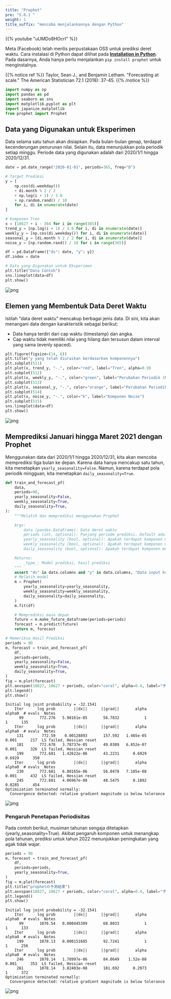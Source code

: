 ```yaml
---
title: "Prophet"
pre: "5.6.1 "
weight: 1
title_suffix: "mencoba menjalankannya dengan Python"
---
```


{{% youtube "uUMDo8HOcrI" %}}

Meta (Facebook) telah merilis perpustakaan OSS untuk prediksi deret waktu. Cara instalasi di Python dapat dilihat pada [**Installation in Python**](https://facebook.github.io/prophet/docs/installation.html#python). Pada dasarnya, Anda hanya perlu menjalankan `pip install prophet` untuk menginstalnya.


{{% notice ref %}}
Taylor, Sean J., and Benjamin Letham. "Forecasting at scale." The American Statistician 72.1 (2018): 37-45.
{{% /notice %}}

```python
import numpy as np
import pandas as pd
import seaborn as sns
import matplotlib.pyplot as plt
import japanize_matplotlib
from prophet import Prophet
```

## Data yang Digunakan untuk Eksperimen
Data selama satu tahun akan disiapkan. Pada bulan-bulan genap, terdapat kecenderungan penurunan nilai. Selain itu, data menunjukkan pola periodik setiap minggu. Periode data yang digunakan adalah dari 2020/1/1 hingga 2020/12/31.


```python
date = pd.date_range("2020-01-01", periods=365, freq="D")

# Target Prediksi
y = [
    np.cos(di.weekday())
    + di.month % 2 / 2
    + np.log(i + 1) / 3.0
    + np.random.rand() / 10
    for i, di in enumerate(date)
]

# Komponen Tren
x = [18627 + i - 364 for i in range(365)]
trend_y = [np.log(i + 1) / 3.0 for i, di in enumerate(date)]
weekly_y = [np.cos(di.weekday()) for i, di in enumerate(date)]
seasonal_y = [di.month % 2 / 2 for i, di in enumerate(date)]
noise_y = [np.random.rand() / 10 for i in range(365)]

df = pd.DataFrame({"ds": date, "y": y})
df.index = date

# Data yang Digunakan untuk Eksperimen
plt.title("Data Contoh")
sns.lineplot(data=df)
plt.show()
```


    
![png](/images/timeseries/forecast/001-Prophet_files/001-Prophet_5_0.png)
    

## Elemen yang Membentuk Data Deret Waktu
Istilah "data deret waktu" mencakup berbagai jenis data. Di sini, kita akan menangani data dengan karakteristik sebagai berikut:

- Data hanya terdiri dari cap waktu (timestamp) dan angka.
- Cap waktu tidak memiliki nilai yang hilang dan tersusun dalam interval yang sama (evenly spaced).



```python
plt.figure(figsize=(14, 6))
plt.title("y yang telah diuraikan berdasarkan komponennya")
plt.subplot(511)
plt.plot(x, trend_y, "-.", color="red", label="Tren", alpha=0.9)
plt.subplot(512)
plt.plot(x, weekly_y, "-.", color="green", label="Perubahan Periodik (Mingguan)", alpha=0.9)
plt.subplot(513)
plt.plot(x, seasonal_y, "-.", color="orange", label="Perubahan Periodik (Bulanan)", alpha=0.9)
plt.subplot(514)
plt.plot(x, noise_y, "-.", color="k", label="Komponen Noise")
plt.subplot(515)
sns.lineplot(data=df)
plt.show()
```

    
![png](/images/timeseries/forecast/001-Prophet_files/001-Prophet_7_0.png)
    

## Memprediksi Januari hingga Maret 2021 dengan Prophet
Menggunakan data dari 2020/1/1 hingga 2020/12/31, kita akan mencoba memprediksi tiga bulan ke depan. Karena data hanya mencakup satu tahun, kita menetapkan `yearly_seasonality=False`. Namun, karena terdapat pola periodik mingguan, kita menetapkan `daily_seasonality=True`.

```python
def train_and_forecast_pf(
    data,
    periods=90,
    yearly_seasonality=False,
    weekly_seasonality=True,
    daily_seasonality=True,
):
    """Melatih dan memprediksi menggunakan Prophet

    Args:
        data (pandas.DataFrame): Data deret waktu
        periods (int, optional): Panjang periode prediksi. Default adalah 90.
        yearly_seasonality (bool, optional): Apakah terdapat komponen musiman tahunan. Default adalah False.
        weekly_seasonality (bool, optional): Apakah terdapat komponen musiman mingguan. Default adalah True.
        daily_seasonality (bool, optional): Apakah terdapat komponen musiman harian. Default adalah True.

    Returns:
        _type_: Model prediksi, hasil prediksi
    """
    assert "ds" in data.columns and "y" in data.columns, "Data input harus memiliki kolom 'ds' dan 'y'."
    # Melatih model
    m = Prophet(
        yearly_seasonality=yearly_seasonality,
        weekly_seasonality=weekly_seasonality,
        daily_seasonality=daily_seasonality,
    )
    m.fit(df)

    # Memprediksi masa depan
    future = m.make_future_dataframe(periods=periods)
    forecast = m.predict(future)
    return m, forecast
```


```python
# Memeriksa Hasil Prediksi
periods = 90
m, forecast = train_and_forecast_pf(
    df,
    periods=periods,
    yearly_seasonality=False,
    weekly_seasonality=True,
    daily_seasonality=True,
)
fig = m.plot(forecast)
plt.axvspan(18627, 18627 + periods, color="coral", alpha=0.4, label="予測期間")
plt.legend()
plt.show()
```

    Initial log joint probability = -32.1541
        Iter      log prob        ||dx||      ||grad||       alpha      alpha0  # evals  Notes 
          99       772.276   5.98161e-05       56.7832           1           1      135   
        Iter      log prob        ||dx||      ||grad||       alpha      alpha0  # evals  Notes 
         131        772.59    0.00128893       157.592   1.465e-05       0.001      217  LS failed, Hessian reset 
         181       772.678   3.78737e-05       49.0389   6.852e-07       0.001      326  LS failed, Hessian reset 
         199       772.681   1.42622e-06       43.2231      0.6929      0.6929      350   
        Iter      log prob        ||dx||      ||grad||       alpha      alpha0  # evals  Notes 
         230       772.681   6.80165e-06       56.0478   7.185e-08       0.001      432  LS failed, Hessian reset 
         245       772.681   4.06967e-08       48.5475      0.1802      0.8285      454   
    Optimization terminated normally: 
      Convergence detected: relative gradient magnitude is below tolerance



    
![png](/images/timeseries/forecast/001-Prophet_files/001-Prophet_10_1.png)
    


### Pengaruh Penetapan Periodisitas

Pada contoh berikut, musiman tahunan sengaja ditetapkan (yearly_seasonality=True). Akibat pengaruh komponen untuk menangkap pola tahunan, prediksi untuk tahun 2022 menunjukkan peningkatan yang agak tidak wajar.


```python
periods = 90
m, forecast = train_and_forecast_pf(
    df,
    periods=periods,
    yearly_seasonality=True,
)
fig = m.plot(forecast)
plt.title("prophetの予測結果")
plt.axvspan(18627, 18627 + periods, color="coral", alpha=0.4, label="予測期間")
plt.legend()
plt.show()
```

    Initial log joint probability = -32.1541
        Iter      log prob        ||dx||      ||grad||       alpha      alpha0  # evals  Notes 
          99       1076.54   0.000445309       68.8033           1           1      133   
        Iter      log prob        ||dx||      ||grad||       alpha      alpha0  # evals  Notes 
         199       1078.13   0.000151685       92.7241           1           1      256   
        Iter      log prob        ||dx||      ||grad||       alpha      alpha0  # evals  Notes 
         246       1078.14   1.78997e-06       84.0649    1.52e-08       0.001      353  LS failed, Hessian reset 
         261       1078.14   3.82403e-08       101.692      0.2973           1      372   
    Optimization terminated normally: 
      Convergence detected: relative gradient magnitude is below tolerance



    
![png](/images/timeseries/forecast/001-Prophet_files/001-Prophet_12_1.png)
    

